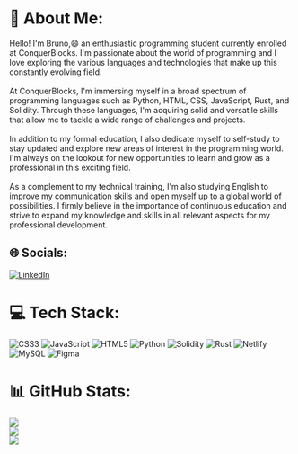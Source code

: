 # 💫 About Me:
Hello! I'm Bruno,😄 an enthusiastic programming student currently enrolled at ConquerBlocks. I'm passionate about the world of programming and I love exploring the various languages and technologies that make up this constantly evolving field.<br><br>
At ConquerBlocks, I'm immersing myself in a broad spectrum of programming languages such as Python, HTML, CSS, JavaScript, Rust, and Solidity. Through these languages, I'm acquiring solid and versatile skills that allow me to tackle a wide range of challenges and projects.<br><br>
In addition to my formal education, I also dedicate myself to self-study to stay updated and explore new areas of interest in the programming world. I'm always on the lookout for new opportunities to learn and grow as a professional in this exciting field.<br><br>
As a complement to my technical training, I'm also studying English to improve my communication skills and open myself up to a global world of possibilities. I firmly believe in the importance of continuous education and strive to expand my knowledge and skills in all relevant aspects for my professional development.


## 🌐 Socials:
[![LinkedIn](https://img.shields.io/badge/LinkedIn-%230077B5.svg?logo=linkedin&logoColor=white)](https://linkedin.com/in/https://www.linkedin.com/in/bruno-orgilles-309505262) 

# 💻 Tech Stack:
![CSS3](https://img.shields.io/badge/css3-%231572B6.svg?style=flat&logo=css3&logoColor=white) ![JavaScript](https://img.shields.io/badge/javascript-%23323330.svg?style=flat&logo=javascript&logoColor=%23F7DF1E) ![HTML5](https://img.shields.io/badge/html5-%23E34F26.svg?style=flat&logo=html5&logoColor=white) ![Python](https://img.shields.io/badge/python-3670A0?style=flat&logo=python&logoColor=ffdd54) ![Solidity](https://img.shields.io/badge/Solidity-%23363636.svg?style=flat&logo=solidity&logoColor=white) ![Rust](https://img.shields.io/badge/rust-%23000000.svg?style=flat&logo=rust&logoColor=white) ![Netlify](https://img.shields.io/badge/netlify-%23000000.svg?style=flat&logo=netlify&logoColor=#00C7B7) ![MySQL](https://img.shields.io/badge/mysql-%2300f.svg?style=flat&logo=mysql&logoColor=white) 	![Figma](https://img.shields.io/badge/figma-%23F24E1E.svg?style=flat&logo=figma&logoColor=white)
# 📊 GitHub Stats:
![](https://github-readme-stats.vercel.app/api?username=iberoFPV&theme=react&hide_border=false&include_all_commits=true&count_private=true)<br/>
![](https://github-readme-streak-stats.herokuapp.com/?user=iberoFPV&theme=react&hide_border=false)<br/>
![](https://github-readme-stats.vercel.app/api/top-langs/?username=iberoFPV&theme=react&hide_border=false&include_all_commits=true&count_private=true&layout=compact)


